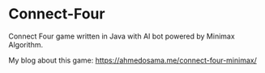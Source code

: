 # Connect-Four
Connect Four game written in Java with AI bot powered by Minimax Algorithm.

My blog about this game:
https://ahmedosama.me/connect-four-minimax/
